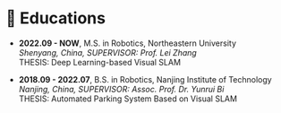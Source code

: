 <span id="educations"></span>

# 📖 Educations
- **2022.09 - NOW**, M.S. in Robotics, Northeastern University<br>
  _Shenyang, China, SUPERVISOR: Prof. Lei Zhang_<br>
  THESIS: Deep Learning-based Visual SLAM

- **2018.09 - 2022.07**, B.S. in Robotics, Nanjing Institute of Technology<br>
  _Nanjing, China, SUPERVISOR: Assoc. Prof. Dr. Yunrui Bi_<br>
  THESIS: Automated Parking System Based on Visual SLAM

